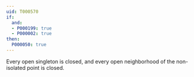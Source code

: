 ```yaml
---
uid: T000570
if:
  and:
  - P000199: true
  - P000002: true
then:
  P000050: true
---
```

Every open singleton is closed, and every open neighborhood of the non-isolated point is closed.
